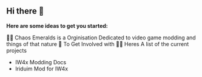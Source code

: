 ## Hi there 👋


**Here are some ideas to get you started:**

🙋‍♀️ Chaos Emeralds is a Orginisation Dedicated to video game modding and things of that nature
🌈 To Get Involved with 
👩‍💻 Heres A list of the current projects 
- IW4x Modding Docs
- Iriduim Mod for IW4x
